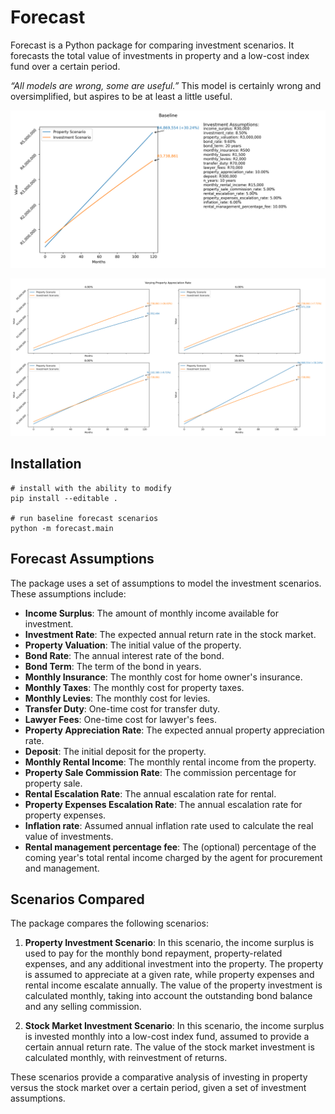 # Forecast

Forecast is a Python package for comparing investment scenarios. It forecasts the total value of investments in property and a low-cost index fund over a certain period.

*“All models are wrong, some are useful.”* This model is certainly wrong and oversimplified, but aspires to be at least a little useful.

![Single forecast scenario](plots/baseline.png)

![Multiple forecast scenarios](plots/varying_property_appreciation_rate.png)

## Installation

```
# install with the ability to modify
pip install --editable .

# run baseline forecast scenarios
python -m forecast.main
```

## Forecast Assumptions

The package uses a set of assumptions to model the investment scenarios. These assumptions include:

- **Income Surplus**: The amount of monthly income available for investment.
- **Investment Rate**: The expected annual return rate in the stock market.
- **Property Valuation**: The initial value of the property.
- **Bond Rate**: The annual interest rate of the bond.
- **Bond Term**: The term of the bond in years.
- **Monthly Insurance**: The monthly cost for home owner's insurance.
- **Monthly Taxes**: The monthly cost for property taxes.
- **Monthly Levies**: The monthly cost for levies.
- **Transfer Duty**: One-time cost for transfer duty.
- **Lawyer Fees**: One-time cost for lawyer's fees.
- **Property Appreciation Rate**: The expected annual property appreciation rate.
- **Deposit**: The initial deposit for the property.
- **Monthly Rental Income**: The monthly rental income from the property.
- **Property Sale Commission Rate**: The commission percentage for property sale.
- **Rental Escalation Rate**: The annual escalation rate for rental.
- **Property Expenses Escalation Rate**: The annual escalation rate for property expenses.
- **Inflation rate**: Assumed annual inflation rate used to calculate the real value of investments.
- **Rental management percentage fee**: The (optional) percentage of the coming year's total rental income charged by the agent for procurement and management.

## Scenarios Compared

The package compares the following scenarios:

1. **Property Investment Scenario**: In this scenario, the income surplus is used to pay for the monthly bond repayment, property-related expenses, and any additional investment into the property. The property is assumed to appreciate at a given rate, while property expenses and rental income escalate annually. The value of the property investment is calculated monthly, taking into account the outstanding bond balance and any selling commission.

2. **Stock Market Investment Scenario**: In this scenario, the income surplus is invested monthly into a low-cost index fund, assumed to provide a certain annual return rate. The value of the stock market investment is calculated monthly, with reinvestment of returns.

These scenarios provide a comparative analysis of investing in property versus the stock market over a certain period, given a set of investment assumptions.
